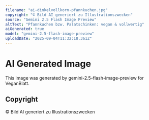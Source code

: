 ```yaml
---
filename: "ai-dinkelvollkorn-pfannkuchen.jpg"
copyright: "© Bild AI generiert zu Illustrationszwecken"
source: "Gemini 2.5 Flash Image Preview"
altText: "Pfannkuchen bzw. Palatschinken: vegan & vollwertig"
aiGenerated: true
model: "gemini-2.5-flash-image-preview"
uploadDate: "2025-09-04T11:32:18.361Z"
---
```


# AI Generated Image

This image was generated by gemini-2.5-flash-image-preview for VeganBlatt.

## Copyright
© Bild AI generiert zu Illustrationszwecken
